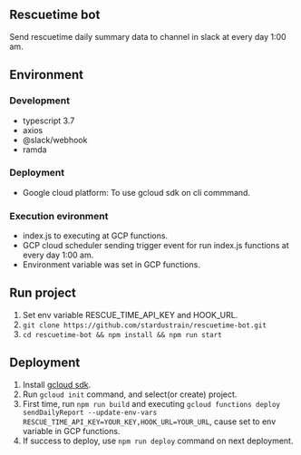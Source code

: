 Rescuetime bot
--
Send rescuetime daily summary data to channel in slack at every day 1:00 am.

## Environment
### Development
- typescript 3.7
- axios
- @slack/webhook
- ramda

### Deployment
- Google cloud platform: To use gcloud sdk on cli commmand.

### Execution evironment
- index.js to executing at GCP functions.
- GCP cloud scheduler sending trigger event for run index.js functions at every day 1:00 am.
- Environment variable was set in GCP functions.

## Run project
1. Set env variable RESCUE_TIME_API_KEY and HOOK_URL.
2. ```git clone https://github.com/stardustrain/rescuetime-bot.git```
3. ```cd rescuetime-bot && npm install && npm run start```

## Deployment
1. Install [gcloud sdk](https://cloud.google.com/sdk/docs/downloads-interactive?hl=ko).
2. Run ```gcloud init``` command, and select(or create) project.
3. First time, run ```npm run build``` and executing ```gcloud functions deploy sendDailyReport --update-env-vars RESCUE_TIME_API_KEY=YOUR_KEY,HOOK_URL=YOUR_URL```, cause set to env variable in GCP functions.
4. If success to deploy, use ```npm run deploy``` command on next deployment.
